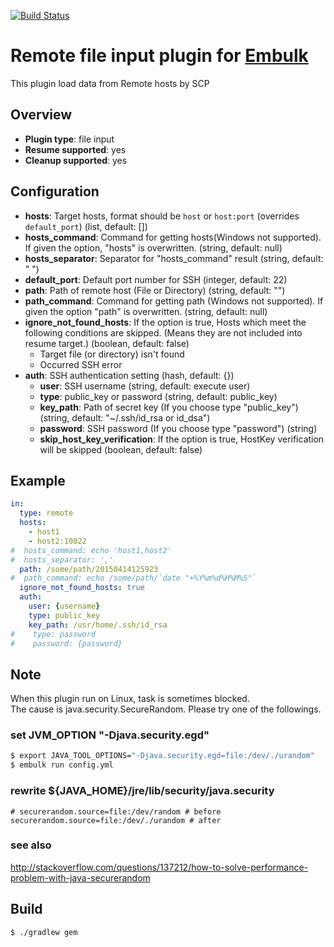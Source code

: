 [![Build Status](https://travis-ci.org/kamatama41/embulk-input-remote.svg?branch=master)](https://travis-ci.org/kamatama41/embulk-input-remote)

# Remote file input plugin for [Embulk](https://github.com/embulk/embulk)

This plugin load data from Remote hosts by SCP

## Overview

* **Plugin type**: file input
* **Resume supported**: yes
* **Cleanup supported**: yes

## Configuration

- **hosts**: Target hosts, format should be `host` or `host:port` (overrides `default_port`) (list, default: [])
- **hosts_command**: Command for getting hosts(Windows not supported). If given the option, "hosts" is overwritten. (string, default: null)
- **hosts_separator**: Separator for "hosts_command" result (string, default: " ")
- **default_port**: Default port number for SSH (integer, default: 22)
- **path**: Path of remote host (File or Directory) (string, default: "")
- **path_command**: Command for getting path (Windows not supported). If given the option "path" is overwritten. (string, default: null)
- **ignore_not_found_hosts**: If the option is true, Hosts which meet the following conditions are skipped. (Means they are not included into resume target.) (boolean, default: false)
  - Target file (or directory) isn't found
  - Occurred SSH error
- **auth**: SSH authentication setting (hash, default: {})
    - **user**: SSH username (string, default: execute user)
    - **type**: public_key or password (string, default: public_key)
    - **key_path**: Path of secret key (If you choose type "public_key") (string, default: "~/.ssh/id_rsa or id_dsa")
    - **password**: SSH password (If you choose type "password") (string)
    - **skip_host_key_verification**: If the option is true, HostKey verification will be skipped (boolean, default: false)

## Example

```yaml
in:
  type: remote
  hosts:
    - host1
    - host2:10022
#  hosts_command: echo 'host1,host2'
#  hosts_separator: ','
  path: /some/path/20150414125923
#  path_command: echo /some/path/`date "+%Y%m%d%H%M%S"`
  ignore_not_found_hosts: true
  auth:
    user: {username}
    type: public_key
    key_path: /usr/home/.ssh/id_rsa
#    type: password
#    password: {password}
```

## Note
When this plugin run on Linux, task is sometimes blocked.  
The cause is java.security.SecureRandom. Please try one of the followings.

### set JVM_OPTION "-Djava.security.egd"

```bash
$ export JAVA_TOOL_OPTIONS="-Djava.security.egd=file:/dev/./urandom"
$ embulk run config.yml
```

### rewrite ${JAVA_HOME}/jre/lib/security/java.security

```
# securerandom.source=file:/dev/random # before
securerandom.source=file:/dev/./urandom # after
```

### see also

http://stackoverflow.com/questions/137212/how-to-solve-performance-problem-with-java-securerandom

## Build

```
$ ./gradlew gem
```
